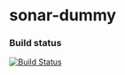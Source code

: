 # sonar-dummy

### Build status

[![Build Status](https://api.travis-ci.org/SonarSource/sonar-dummy.svg)](https://travis-ci.org/SonarSource/sonar-dummy)

